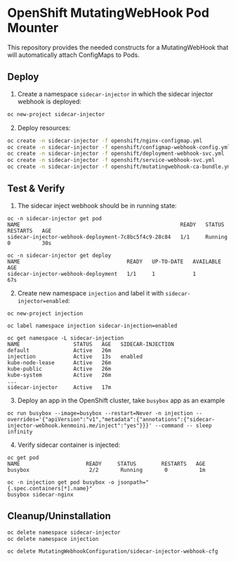 # OpenShift MutatingWebHook Pod Mounter

This repository provides the needed constructs for a MutatingWebHook that will automatically attach ConfigMaps to Pods.

## Deploy

1. Create a namespace `sidecar-injector` in which the sidecar injector webhook is deployed:

```bash
oc new-project sidecar-injector
```

2. Deploy resources:

```bash
oc create -n sidecar-injector -f openshift/nginx-configmap.yml
oc create -n sidecar-injector -f openshift/configmap-webhook-config.yml
oc create -n sidecar-injector -f openshift/deployment-webhook-svc.yml
oc create -n sidecar-injector -f openshift/service-webhook-svc.yml
oc create -n sidecar-injector -f openshift/mutatingwebhook-ca-bundle.yml
```

## Test & Verify

1. The sidecar inject webhook should be in running state:

```
oc -n sidecar-injector get pod
NAME                                                   READY   STATUS    RESTARTS   AGE
sidecar-injector-webhook-deployment-7c8bc5f4c9-28c84   1/1     Running   0          30s

oc -n sidecar-injector get deploy
NAME                                  READY   UP-TO-DATE   AVAILABLE   AGE
sidecar-injector-webhook-deployment   1/1     1            1           67s
```

2. Create new namespace `injection` and label it with `sidecar-injector=enabled`:

```
oc new-project injection

oc label namespace injection sidecar-injection=enabled

oc get namespace -L sidecar-injection
NAME                 STATUS   AGE   SIDECAR-INJECTION
default              Active   26m
injection            Active   13s   enabled
kube-node-lease      Active   26m
kube-public          Active   26m
kube-system          Active   26m
...
sidecar-injector     Active   17m
```

3. Deploy an app in the OpenShift cluster, take `busybox` app as an example

```
oc run busybox --image=busybox --restart=Never -n injection --overrides='{"apiVersion":"v1","metadata":{"annotations":{"sidecar-injector-webhook.kenmoini.me/inject":"yes"}}}' --command -- sleep infinity
```

4. Verify sidecar container is injected:

```
oc get pod
NAME                     READY     STATUS        RESTARTS   AGE
busybox                   2/2       Running       0          1m

oc -n injection get pod busybox -o jsonpath="{.spec.containers[*].name}"
busybox sidecar-nginx
```

## Cleanup/Uninstallation

```bash
oc delete namespace sidecar-injector
oc delete namespace injection

oc delete MutatingWebhookConfiguration/sidecar-injector-webhook-cfg
```
